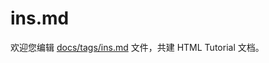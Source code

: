 ins.md
===

欢迎您编辑 <a target="__blank" href="https://github.com/jaywcjlove/html-tutorial/blob/master/docs/tags/ins.md">docs/tags/ins.md</a> 文件，共建 HTML Tutorial 文档。